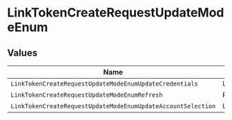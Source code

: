 # LinkTokenCreateRequestUpdateModeEnum


## Values

| Name                                                         | Value                                                        |
| ------------------------------------------------------------ | ------------------------------------------------------------ |
| `LinkTokenCreateRequestUpdateModeEnumUpdateCredentials`      | UpdateCredentials                                            |
| `LinkTokenCreateRequestUpdateModeEnumRefresh`                | Refresh                                                      |
| `LinkTokenCreateRequestUpdateModeEnumUpdateAccountSelection` | UpdateAccountSelection                                       |